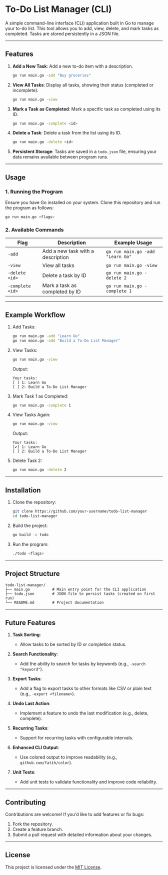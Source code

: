 
# To-Do List Manager (CLI)

A simple command-line interface (CLI) application built in Go to manage your to-do list. This tool allows you to add, view, delete, and mark tasks as completed. Tasks are stored persistently in a JSON file.

---

## Features

1. **Add a New Task**:
   Add a new to-do item with a description.
   ```bash
   go run main.go -add "Buy groceries"
   ```

2. **View All Tasks**:
   Display all tasks, showing their status (completed or incomplete).
   ```bash
   go run main.go -view
   ```

3. **Mark a Task as Completed**:
   Mark a specific task as completed using its ID.
   ```bash
   go run main.go -complete <id>
   ```

4. **Delete a Task**:
   Delete a task from the list using its ID.
   ```bash
   go run main.go -delete <id>
   ```

5. **Persistent Storage**:
   Tasks are saved in a `todo.json` file, ensuring your data remains available between program runs.

---

## Usage

### 1. Running the Program
Ensure you have Go installed on your system. Clone this repository and run the program as follows:
```bash
go run main.go <flags>
```

### 2. Available Commands
| Flag            | Description                                    | Example Usage                         |
|------------------|------------------------------------------------|---------------------------------------|
| `-add`          | Add a new task with a description              | `go run main.go -add "Learn Go"`      |
| `-view`         | View all tasks                                 | `go run main.go -view`                |
| `-delete <id>`  | Delete a task by ID                            | `go run main.go -delete 2`            |
| `-complete <id>`| Mark a task as completed by ID                 | `go run main.go -complete 1`          |

---

## Example Workflow

1. Add Tasks:
   ```bash
   go run main.go -add "Learn Go"
   go run main.go -add "Build a To-Do List Manager"
   ```

2. View Tasks:
   ```bash
   go run main.go -view
   ```

   Output:
   ```plaintext
   Your tasks:
   [ ] 1: Learn Go
   [ ] 2: Build a To-Do List Manager
   ```

3. Mark Task 1 as Completed:
   ```bash
   go run main.go -complete 1
   ```

4. View Tasks Again:
   ```bash
   go run main.go -view
   ```

   Output:
   ```plaintext
   Your tasks:
   [✔] 1: Learn Go
   [ ] 2: Build a To-Do List Manager
   ```

5. Delete Task 2:
   ```bash
   go run main.go -delete 2
   ```

---

## Installation

1. Clone the repository:
   ```bash
   git clone https://github.com/your-username/todo-list-manager
   cd todo-list-manager
   ```

2. Build the project:
   ```bash
   go build -o todo
   ```

3. Run the program:
   ```bash
   ./todo <flags>
   ```

---

## Project Structure

```plaintext
todo-list-manager/
├── main.go          # Main entry point for the CLI application
├── todo.json        # JSON file to persist tasks (created on first run)
└── README.md        # Project documentation
```

---

## Future Features

1. **Task Sorting**:
   - Allow tasks to be sorted by ID or completion status.

2. **Search Functionality**:
   - Add the ability to search for tasks by keywords (e.g., `-search "keyword"`).

3. **Export Tasks**:
   - Add a flag to export tasks to other formats like CSV or plain text (e.g., `-export <filename>`).

4. **Undo Last Action**:
   - Implement a feature to undo the last modification (e.g., delete, complete).

5. **Recurring Tasks**:
   - Support for recurring tasks with configurable intervals.

6. **Enhanced CLI Output**:
   - Use colored output to improve readability (e.g., `github.com/fatih/color`).

7. **Unit Tests**:
   - Add unit tests to validate functionality and improve code reliability.

---

## Contributing

Contributions are welcome! If you'd like to add features or fix bugs:
1. Fork the repository.
2. Create a feature branch.
3. Submit a pull request with detailed information about your changes.

---

## License

This project is licensed under the [MIT License](LICENSE).
